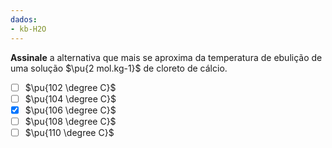 ```yaml
---
dados:
- kb-H2O
---
```


**Assinale** a alternativa que mais se aproxima da temperatura de ebulição de uma solução $\pu{2 mol.kg-1}$ de cloreto de cálcio.

- [ ] $\pu{102 \degree C}$
- [ ] $\pu{104 \degree C}$
- [x] $\pu{106 \degree C}$
- [ ] $\pu{108 \degree C}$
- [ ] $\pu{110 \degree C}$
